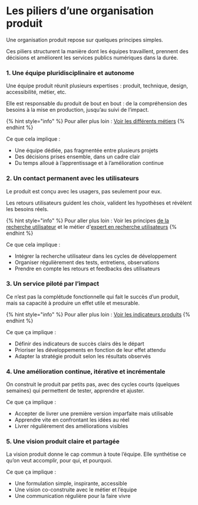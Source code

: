 # Les piliers d’une organisation produit

Une organisation produit repose sur quelques principes simples.

Ces piliers structurent la manière dont les équipes travaillent, prennent des décisions et améliorent les services publics numériques dans la durée.

### 1. Une équipe pluridisciplinaire et autonome

Une équipe produit réunit plusieurs expertises : produit, technique, design, accessibilité, métier, etc.

Elle est responsable du produit de bout en bout : de la compréhension des besoins à la mise en production, jusqu’au suivi de l’impact.

{% hint style="info" %}
Pour aller plus loin : [Voir les différents métiers](../les-differents-roles-et-metiers/)
{% endhint %}

Ce que cela implique :

* Une équipe dédiée, pas fragmentée entre plusieurs projets
* Des décisions prises ensemble, dans un cadre clair
* Du temps alloué à l’apprentissage et à l’amélioration continue

### 2. Un contact permanent avec les utilisateurs

Le produit est conçu avec les usagers, pas seulement pour eux.

Les retours utilisateurs guident les choix, valident les hypothèses et révèlent les besoins réels.

{% hint style="info" %}
Pour aller plus loin : Voir les principes [de la recherche utilisateur](../../concevoir/ru/) et le métier d'[expert en recherche utilisateurs](../les-differents-roles-et-metiers/expert-en-recherche-utilisateur.md)
{% endhint %}

Ce que cela implique :

* Intégrer la recherche utilisateur dans les cycles de développement
* Organiser régulièrement des tests, entretiens, observations
* Prendre en compte les retours et feedbacks des utilisateurs

### 3. Un service piloté par l’impact

Ce n’est pas la complétude fonctionnelle qui fait le succès d’un produit, mais sa capacité à produire un effet utile et mesurable.

{% hint style="info" %}
Pour aller plus loin : [Voir les indicateurs produits](../../concevoir/indicateurs.md)
{% endhint %}

Ce que ça implique :

* Définir des indicateurs de succès clairs dès le départ
* Prioriser les développements en fonction de leur effet attendu
* Adapter la stratégie produit selon les résultats observés

### 4. Une amélioration continue, itérative et incrémentale

On construit le produit par petits pas, avec des cycles courts (quelques semaines) qui permettent de tester, apprendre et ajuster.

Ce que ça implique :

* Accepter de livrer une première version imparfaite mais utilisable
* Apprendre vite en confrontant les idées au réel
* Livrer régulièrement des améliorations visibles

### 5. Une vision produit claire et partagée

La vision produit donne le cap commun à toute l’équipe. Elle synthétise ce qu’on veut accomplir, pour qui, et pourquoi.

Ce que ça implique :

* Une formulation simple, inspirante, accessible
* Une vision co-construite avec le métier et l’équipe
* Une communication régulière pour la faire vivre
